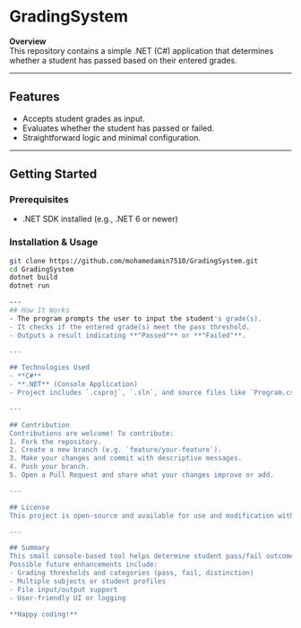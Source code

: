 # GradingSystem

**Overview**  
This repository contains a simple .NET (C#) application that determines whether a student has passed based on their entered grades.

---

##  Features
- Accepts student grades as input.
- Evaluates whether the student has passed or failed.
- Straightforward logic and minimal configuration.

---

##  Getting Started

### Prerequisites
- .NET SDK installed (e.g., .NET 6 or newer)

### Installation & Usage
```bash
git clone https://github.com/mohamedamin7510/GradingSystem.git
cd GradingSystem
dotnet build
dotnet run

---
## How It Works
- The program prompts the user to input the student's grade(s).
- It checks if the entered grade(s) meet the pass threshold.
- Outputs a result indicating **"Passed"** or **"Failed"**.

---

## Technologies Used
- **C#**
- **.NET** (Console Application)
- Project includes `.csproj`, `.sln`, and source files like `Program.cs`

---

## Contribution
Contributions are welcome! To contribute:
1. Fork the repository.
2. Create a new branch (e.g. `feature/your-feature`).
3. Make your changes and commit with descriptive messages.
4. Push your branch.
5. Open a Pull Request and share what your changes improve or add.

---

## License
This project is open-source and available for use and modification without restriction.

---

## Summary
This small console-based tool helps determine student pass/fail outcomes with minimal setup.  
Possible future enhancements include:
- Grading thresholds and categories (pass, fail, distinction)
- Multiple subjects or student profiles
- File input/output support
- User-friendly UI or logging

**Happy coding!**


